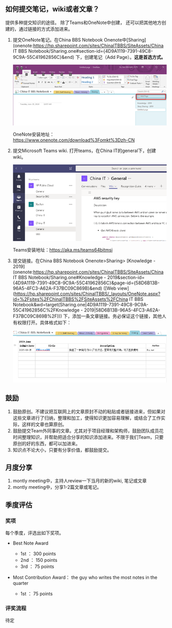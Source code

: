 ## 如何提交笔记，wiki或者文章？

提供多种提交知识的途径。 除了Teams和OneNote中创建， 还可以把其他地方创建的，通过链接的方式添加进来。

1. 提交OneNote笔记。在China BBS Notebook Onenote中[Sharing](onenote:https://hp.sharepoint.com/sites/ChinaITBBS/SiteAssets/China IT BBS Notebook/Sharing.one#section-id={4D9A1119-7391-49C8-9C9A-55C41962856C}&end) 下，创建笔记（Add Page）。**这是首选方式。**

   ![1561432029657](image/1561432029657.png)

   OneNote安装地址： https://www.onenote.com/download%3Fomkt%3Dzh-CN

   

2. 提交Microsoft Teams wiki. 打开teams，在China IT的general下，创建wiki。

   ![1561431730665](image/1561431730665.png)

   Teams安装地址：https://aka.ms/teams64bitmsi

   

3. 提交链接。在China BBS Notebook Onenote>Sharing> [Knowledge - 2019](onenote:https://hp.sharepoint.com/sites/ChinaITBBS/SiteAssets/China IT BBS Notebook/Sharing.one#Knowledge - 2019&section-id={4D9A1119-7391-49C8-9C9A-55C41962856C}&page-id={58D6B13B-96A5-4FC3-A62A-F37BC09C869B}&end)  ([Web view](https://hp.sharepoint.com/sites/ChinaITBBS/_layouts/OneNote.aspx?id=%2Fsites%2FChinaITBBS%2FSiteAssets%2FChina IT BBS Notebook&wd=target(Sharing.one|4D9A1119-7391-49C8-9C9A-55C41962856C%2FKnowledge - 2019|58D6B13B-96A5-4FC3-A62A-F37BC09C869B%2F))) 下，添加一条文章链接。务必保证这个链接，其他人有权限打开。具体格式如下：

   ![1561432859994](image/1561432859994.png)



## 鼓励

1. 鼓励原创。不建议把互联网上的文章原封不动的粘贴或者链接进来，但如果对这些文章进行了归纳，整理和加工，使得知识更加容易理解，或结合了工作实际，这样的文章也算原创。
2. 鼓励提交Team外同事的文章。尤其对于项目经理和架构师，鼓励团队成员花时间整理知识，并帮助把适合分享的知识添加进来。不限于我们Team，只要原创的好的东西，都可以加进来。
3. 知识点不论大小，只要有分享价值，都鼓励提交。



## 月度分享

1. montly meeting中，主持人review一下当月的新的wiki, 笔记或文章
2. montly meeting中，分享1-2篇文章或笔记。



## 季度评估

### 奖项

每个季度，评选出如下奖项。

- Best Note Award

  - 1st     ： 300 points
  - 2nd    ： 150 points  
  - 3rd     ： 75 points 

- Most Contribution Award：  the guy who writes the most notes in the quarter

  - 1st ：  75 points

    

### 评奖流程

待定

